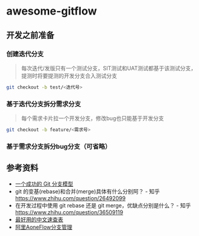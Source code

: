 # awesome-gitflow
## 开发之前准备
### 创建迭代分支
> 每次迭代/发版只有一个测试分支，SIT测试和UAT测试都基于该测试分支，提测时将要提测的开发分支合入测试分支
```sh
git checkout -b test/<迭代号>
```
### 基于迭代分支拆分需求分支
> 每个需求卡片拉一个开发分支，修改bug也只能基于开发分支
```sh
git checkout -b feature/<需求号>
```
### 基于需求分支拆分bug分支（可省略）


## 参考资料
- [一个成功的 Git 分支模型](https://zhuanlan.zhihu.com/p/385969268)
- git 的变基(rebase)和合并(merge)具体有什么分别阿？ - 知乎
https://www.zhihu.com/question/26492099
- 在开发过程中使用 git rebase 还是 git merge，优缺点分别是什么？ - 知乎
https://www.zhihu.com/question/36509119
- [最好用的中文速查表](https://github.com/skywind3000/awesome-cheatsheets)
- [阿里AoneFlow分支管理](https://www.jianshu.com/p/5ecb8f5cf5db)